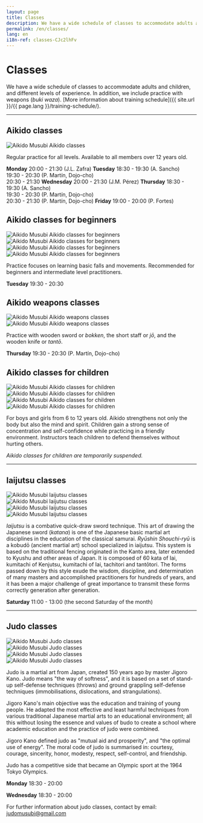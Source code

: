 ```yaml
---
layout: page
title: Classes
description: We have a wide schedule of classes to accommodate adults and children, and different levels of experience. In addition, we include practice with weapons (buki waza).
permalink: /en/classes/
lang: en
i18n-ref: classes-CJc2lhFv
---
```


# Classes

We have a wide schedule of classes to accommodate adults and children, and different levels of experience. In addition, we include practice with weapons (_buki waza_). [More information about training schedule]({{ site.url }}/{{ page.lang }}/training-schedule/).

<hr>

## Aikido classes

<picture>
  <source type="image/webp" srcset="{{ site.url }}/images/classes-CJc2lhFv-27.webp" class="img-fluid lazyload">
  <source type="image/jpeg" srcset="{{ site.url }}/images/classes-CJc2lhFv-27.jpg" class="img-fluid lazyload">
  <img src="{{ site.url }}/images/classes-CJc2lhFv-27.jpg" class="img-fluid lazyload" alt="Aikido Musubi Aikido classes">
</picture>

Regular practice for all levels. Available to all members over 12 years old.

__Monday__
20:00 - 21:30 (J.L. Zafra)
__Tuesday__
18:30 - 19:30 (A. Sancho)<br>
19:30 - 20:30 (P. Martín, Dojo-cho)<br>
20:30 - 21:30
__Wednesday__
20:00 - 21:30 (J.M. Pérez)
__Thursday__
18:30 - 19:30 (A. Sancho)<br>
19:30 - 20:30 (P. Martín, Dojo-cho)<br>
20:30 - 21:30 (P. Martín, Dojo-cho)
__Friday__
19:00 - 20:00 (P. Fortes)

## Aikido classes for beginners

<div id="classes-CJc2lhFv-beginners" class="container">
  <div class="row">
    <div class="col col-sm">
      <picture>
        <source type="image/webp" srcset="{{ site.url }}/images/classes-CJc2lhFv-17.webp" class="img-fluid lazyload">
        <source type="image/jpeg" srcset="{{ site.url }}/images/classes-CJc2lhFv-17.jpg" class="img-fluid lazyload">
        <img src="{{ site.url }}/images/classes-CJc2lhFv-17.jpg" class="img-fluid lazyload" alt="Aikido Musubi Aikido classes for beginners">
      </picture>
    </div>
    <div class="col col-sm">
      <picture>
        <source type="image/webp" srcset="{{ site.url }}/images/classes-CJc2lhFv-22.webp" class="img-fluid lazyload">
        <source type="image/jpeg" srcset="{{ site.url }}/images/classes-CJc2lhFv-22.jpg" class="img-fluid lazyload">
        <img src="{{ site.url }}/images/classes-CJc2lhFv-22.jpg" class="img-fluid lazyload" alt="Aikido Musubi Aikido classes for beginners">
      </picture>
    </div>
  </div>
  <div class="row">
    <div class="col col-sm">
      <picture>
        <source type="image/webp" srcset="{{ site.url }}/images/classes-CJc2lhFv-00.webp" class="img-fluid lazyload">
        <source type="image/jpeg" srcset="{{ site.url }}/images/classes-CJc2lhFv-00.jpg" class="img-fluid lazyload">
        <img src="{{ site.url }}/images/classes-CJc2lhFv-00.jpg" class="img-fluid lazyload" alt="Aikido Musubi Aikido classes for beginners">
      </picture>
    </div>
    <div class="col col-sm">
      <picture>
        <source type="image/webp" srcset="{{ site.url }}/images/classes-CJc2lhFv-01.webp" class="img-fluid lazyload">
        <source type="image/jpeg" srcset="{{ site.url }}/images/classes-CJc2lhFv-01.jpg" class="img-fluid lazyload">
        <img src="{{ site.url }}/images/classes-CJc2lhFv-01.jpg" class="img-fluid lazyload" alt="Aikido Musubi Aikido classes for beginners">
      </picture>
    </div>
  </div>
</div>

Practice focuses on learning basic falls and movements. Recommended for beginners and intermediate level practitioners.

__Tuesday__
19:30 - 20:30

## Aikido weapons classes

<div id="classes-CJc2lhFv-bukiwaza" class="container">
  <div class="row">
    <div class="col col-sm">
      <picture>
        <source type="image/webp" srcset="{{ site.url }}/images/classes-CJc2lhFv-15.webp" class="img-fluid lazyload">
        <source type="image/jpeg" srcset="{{ site.url }}/images/classes-CJc2lhFv-15.jpg" class="img-fluid lazyload">
        <img src="{{ site.url }}/images/classes-CJc2lhFv-15.jpg" class="img-fluid lazyload" alt="Aikido Musubi Aikido weapons classes">
      </picture>
    </div>
    <div class="col col-sm">
      <picture>
        <source type="image/webp" srcset="{{ site.url }}/images/classes-CJc2lhFv-16.webp" class="img-fluid lazyload">
        <source type="image/jpeg" srcset="{{ site.url }}/images/classes-CJc2lhFv-16.jpg" class="img-fluid lazyload">
        <img src="{{ site.url }}/images/classes-CJc2lhFv-16.jpg" class="img-fluid lazyload" alt="Aikido Musubi Aikido weapons classes">
      </picture>
    </div>
  </div>
</div>

Practice with wooden sword or _bokken_, the short staff or _jō_, and the wooden knife or _tantō_.

__Thursday__
19:30 - 20:30 (P. Martín, Dojo-cho)

## Aikido classes for children

<div id="classes-CJc2lhFv-children" class="container">
  <div class="row">
    <div class="col col-sm">
      <picture>
        <source type="image/webp" srcset="{{ site.url }}/images/classes-CJc2lhFv-30.webp" class="img-fluid lazyload">
        <source type="image/jpeg" srcset="{{ site.url }}/images/classes-CJc2lhFv-30.jpg" class="img-fluid lazyload">
        <img src="{{ site.url }}/images/classes-CJc2lhFv-30.jpg" class="img-fluid lazyload" alt="Aikido Musubi Aikido classes for children">
      </picture>
    </div>
    <div class="col col-sm">
      <picture>
        <source type="image/webp" srcset="{{ site.url }}/images/classes-CJc2lhFv-31.webp" class="img-fluid lazyload">
        <source type="image/jpeg" srcset="{{ site.url }}/images/classes-CJc2lhFv-31.jpg" class="img-fluid lazyload">
        <img src="{{ site.url }}/images/classes-CJc2lhFv-31.jpg" class="img-fluid lazyload" alt="Aikido Musubi Aikido classes for children">
      </picture>
    </div>
  </div>
  <div class="row">
    <div class="col col-sm">
      <picture>
        <source type="image/webp" srcset="{{ site.url }}/images/classes-CJc2lhFv-33.webp" class="img-fluid lazyload">
        <source type="image/jpeg" srcset="{{ site.url }}/images/classes-CJc2lhFv-33.jpg" class="img-fluid lazyload">
        <img src="{{ site.url }}/images/classes-CJc2lhFv-33.jpg" class="img-fluid lazyload" alt="Aikido Musubi Aikido classes for children">
      </picture>
    </div>
    <div class="col col-sm">
      <picture>
        <source type="image/webp" srcset="{{ site.url }}/images/classes-CJc2lhFv-32.webp" class="img-fluid lazyload">
        <source type="image/jpeg" srcset="{{ site.url }}/images/classes-CJc2lhFv-32.jpg" class="img-fluid lazyload">
        <img src="{{ site.url }}/images/classes-CJc2lhFv-32.jpg" class="img-fluid lazyload" alt="Aikido Musubi Aikido classes for children">
      </picture>
    </div>
  </div>
</div>

For boys and girls from 6 to 12 years old. Aikido strengthens not only the body but also the mind and spirit. Children gain a strong sense of concentration and self-confidence while practicing in a friendly environment. Instructors teach children to defend themselves without hurting others.

_Aikido classes for children are temporarily suspended._

<hr id="iaijutsu" class="anchor">

## Iaijutsu classes

<div id="classes-CJc2lhFv-iaijutsu" class="container">
  <div class="row">
    <div class="col col-sm">
      <picture>
        <source type="image/webp" srcset="{{ site.url }}/images/classes-CJc2lhFv-34.webp" class="img-fluid lazyload">
        <source type="image/jpeg" srcset="{{ site.url }}/images/classes-CJc2lhFv-34.jpg" class="img-fluid lazyload">
        <img src="{{ site.url }}/images/classes-CJc2lhFv-34.jpg" class="img-fluid lazyload" alt="Aikido Musubi Iaijutsu classes">
      </picture>
    </div>
    <div class="col col-sm">
      <picture>
        <source type="image/webp" srcset="{{ site.url }}/images/classes-CJc2lhFv-35.webp" class="img-fluid lazyload">
        <source type="image/jpeg" srcset="{{ site.url }}/images/classes-CJc2lhFv-35.jpg" class="img-fluid lazyload">
        <img src="{{ site.url }}/images/classes-CJc2lhFv-35.jpg" class="img-fluid lazyload" alt="Aikido Musubi Iaijutsu classes">
      </picture>
    </div>
  </div>
  <div class="row">
    <div class="col col-sm">
      <picture>
        <source type="image/webp" srcset="{{ site.url }}/images/classes-CJc2lhFv-36.webp" class="img-fluid lazyload">
        <source type="image/jpeg" srcset="{{ site.url }}/images/classes-CJc2lhFv-36.jpg" class="img-fluid lazyload">
        <img src="{{ site.url }}/images/classes-CJc2lhFv-36.jpg" class="img-fluid lazyload" alt="Aikido Musubi Iaijutsu classes">
      </picture>
    </div>
    <div class="col col-sm">
      <picture>
        <source type="image/webp" srcset="{{ site.url }}/images/classes-CJc2lhFv-37.webp" class="img-fluid lazyload">
        <source type="image/jpeg" srcset="{{ site.url }}/images/classes-CJc2lhFv-37.jpg" class="img-fluid lazyload">
        <img src="{{ site.url }}/images/classes-CJc2lhFv-37.jpg" class="img-fluid lazyload" alt="Aikido Musubi Iaijutsu classes">
      </picture>
    </div>
  </div>
</div>

_Iaijutsu_ is a combative quick-draw sword technique. This art of drawing the Japanese sword (_katana_) is one of the Japanese basic martial art disciplines in the education of the classical samurai. _Ryūshin Shouchi-ryū_ is a kobudō (ancient martial art) school specialized in iaijutsu. This system is based on the traditional fencing originated in the Kanto area, later extended to Kyushu and other areas of Japan. It is composed of 60 kata of Iai, kumitachi of Kenjutsu, kumitachi of Iai, tachitori and tantōtori. The forms passed down by this style exude the wisdom, discipline, and determination of many masters and accomplished practitioners for hundreds of years, and it has been a major challenge of great importance to transmit these forms correctly generation after generation.

__Saturday__
11:00 - 13:00 (the second Saturday of the month)

<hr id="judo" class="anchor">

## Judo classes

<div id="classes-CJc2lhFv-judo" class="container">
  <div class="row">
    <div class="col col-sm">
      <picture>
        <source type="image/webp" srcset="{{ site.url }}/images/classes-CJc2lhFv-38.webp" class="img-fluid lazyload">
        <source type="image/jpeg" srcset="{{ site.url }}/images/classes-CJc2lhFv-38.jpg" class="img-fluid lazyload">
        <img src="{{ site.url }}/images/classes-CJc2lhFv-38.jpg" class="img-fluid lazyload" alt="Aikido Musubi Judo classes">
      </picture>
    </div>
    <div class="col col-sm">
      <picture>
        <source type="image/webp" srcset="{{ site.url }}/images/classes-CJc2lhFv-39.webp" class="img-fluid lazyload">
        <source type="image/jpeg" srcset="{{ site.url }}/images/classes-CJc2lhFv-39.jpg" class="img-fluid lazyload">
        <img src="{{ site.url }}/images/classes-CJc2lhFv-39.jpg" class="img-fluid lazyload" alt="Aikido Musubi Judo classes">
      </picture>
    </div>
  </div>
  <div class="row">
    <div class="col col-sm">
      <picture>
        <source type="image/webp" srcset="{{ site.url }}/images/classes-CJc2lhFv-40.webp" class="img-fluid lazyload">
        <source type="image/jpeg" srcset="{{ site.url }}/images/classes-CJc2lhFv-40.jpg" class="img-fluid lazyload">
        <img src="{{ site.url }}/images/classes-CJc2lhFv-40.jpg" class="img-fluid lazyload" alt="Aikido Musubi Judo classes">
      </picture>
    </div>
    <div class="col col-sm">
      <picture>
        <source type="image/webp" srcset="{{ site.url }}/images/classes-CJc2lhFv-41.webp" class="img-fluid lazyload">
        <source type="image/jpeg" srcset="{{ site.url }}/images/classes-CJc2lhFv-41.jpg" class="img-fluid lazyload">
        <img src="{{ site.url }}/images/classes-CJc2lhFv-41.jpg" class="img-fluid lazyload" alt="Aikido Musubi Judo classes">
      </picture>
    </div>
  </div>
</div>

Judo is a martial art from Japan, created 150 years ago by master Jigoro Kano. Judo means "the way of softness", and it is based on a set of stand-up self-defense techniques (throws) and ground grappling self-defense techniques (immobilisations, dislocations, and strangulations).

Jigoro Kano's main objective was the education and training of young people. He adapted the most effective and least harmful techniques from various traditional Japanese martial arts to an educational environment; all this without losing the essence and values ​​of budo to create a school where academic education and the practice of judo were combined.

Jigoro Kano defined judo as "mutual aid and prosperity", and "the optimal use of energy". The moral code of judo is summarised in: courtesy, courage, sincerity, honor, modesty, respect, self-control, and friendship.

Judo has a competitive side that became an Olympic sport at the 1964 Tokyo Olympics.

__Monday__
18:30 - 20:00

__Wednesday__
18:30 - 20:00

For further information about judo classes, contact by email: [judomusubi@gmail.com](mailto:judomusubi@gmail.com)
